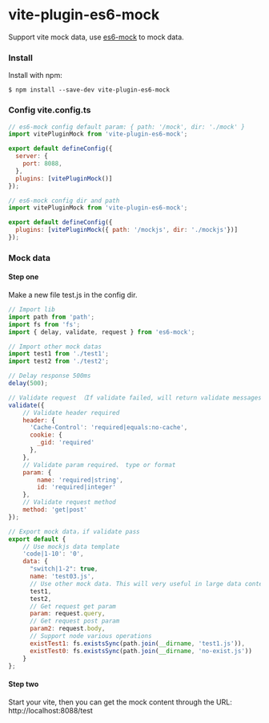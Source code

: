 # vite-plugin-es6-mock
Support vite mock data, use [es6-mock](https://www.npmjs.com/package/es6-mock) to mock data. 


### Install
Install with npm:

`$ npm install --save-dev vite-plugin-es6-mock`

### Config vite.config.ts

```javascript
// es6-mock config default param: { path: '/mock', dir: './mock' }
import vitePluginMock from 'vite-plugin-es6-mock';

export default defineConfig({
  server: {
    port: 8088,
  },
  plugins: [vitePluginMock()]
});
```


```javascript
// es6-mock config dir and path
import vitePluginMock from 'vite-plugin-es6-mock';

export default defineConfig({
  plugins: [vitePluginMock({ path: '/mockjs', dir: './mockjs'})]
});
```

### Mock data
#### Step one
Make a new file test.js in the config dir.
```javascript
// Import lib
import path from 'path';
import fs from 'fs';
import { delay, validate, request } from 'es6-mock';

// Import other mock datas
import test1 from './test1';
import test2 from './test2';

// Delay response 500ms
delay(500);

// Validate request （If validate failed, will return validate messages as response）
validate({
    // Validate header required
    header: {
      'Cache-Control': 'required|equals:no-cache',
      cookie: {
        _gid: 'required'
      },
    },
    // Validate param required、 type or format
    param: {
        name: 'required|string',
        id: 'required|integer'
    },
    // Validate request method
    method: 'get|post'
});

// Export mock data，if validate pass
export default {
    // Use mockjs data template
    'code|1-10': '0',
    data: {
      "switch|1-2": true,
      name: 'test03.js',
      // Use other mock data. This will very useful in large data content
      test1,
      test2,
      // Get request get param
      param: request.query,
      // Get request post param
      param2: request.body,
      // Support node various operations
      existTest1: fs.existsSync(path.join(__dirname, 'test1.js')),
      existTest0: fs.existsSync(path.join(__dirname, 'no-exist.js'))
    }
};
```
#### Step two
Start your vite, then you can get the mock content through the URL: http://localhost:8088/test

